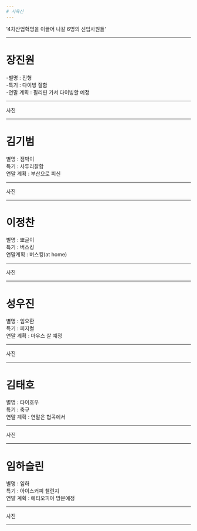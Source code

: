 ```yaml
---
# 사육신
---
```


'4차산업혁명을 이끌어 나갈 6명의 신입사원들'

---
# 장진원<br>
-별명 : 진형<br>
-특기 : 다이빙 잘함<br>
-연말 계획 : 필리핀 가서 다이빙할 예정<br>

---
사진

---
# 김기범<br>
별명 : 점박이<br>
특기 : 사투리잘함<br>
연말 계획 : 부산으로 피신<br>

---
사진

---
# 이정찬<br>
별명 : 뽀글이<br>
특기 : 버스킹<br>
연말계획 : 버스킹(at home)<br>

---
사진

---
# 성우진<br>
별명 : 임요환<br>
특기 : 피지컬<br>
연말 계획 : 마우스 살 예정<br>

---
사진

---
# 김태호<br>
별명 : 타이호우<br>
특기 : 축구<br>
연말 계획 : 연말은 협곡에서<br>

---
사진

---
# 임하슬린<br>
별명 : 임하<br>
특기 : 아이스커피 챌린지<br>
연말 계획 : 에티오피아 방문예정<br>

---
사진

---
